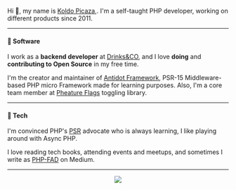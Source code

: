 Hi 👋, my name is [Koldo Picaza](https://github.com/sponsors/kpicaza),. I'm a self-taught PHP developer, working on different products since 2011.

---

#### 💾 Software

I work as a **backend developer** at [Drinks&CO](https://github.com/uvinum), and I love **doing** and **contributing to Open Source** in my free time.

I'm the creator and maintainer of [Antidot Framework](https://github.com/antidot-framework), PSR-15 Middleware-based PHP micro Framework made for learning purposes. Also, I'm a core team member at [Pheature Flags](https://github.com/pheature-flags) toggling library.

---

#### 🔌 Tech

I'm convinced PHP's [PSR](https://www.php-fig.org/) advocate who is always learning, I like playing around with Async PHP.

I love reading tech books, attending events and meetups, and sometimes I write as [PHP-FAD](https://medium.com/php-fad) on Medium.

---

<div style="text-align:center">
  <a href="https://github.com/anuraghazra/github-readme-stats">
    <img align="center" src="https://github-readme-stats.vercel.app/api?username=kpicaza&show_icons=true" />
  </a>  
</div>

